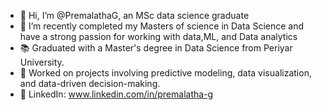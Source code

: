 - 👋 Hi, I’m @PremalathaG, an MSc data science graduate
- 👀 I’m recently completed my Masters of science in Data Science and have a strong passion for working with data,ML, and Data analytics
- 📚 Graduated with a Master's degree in Data Science from Periyar University.
- 💼 Worked on projects involving predictive modeling, data visualization, and data-driven decision-making.
- 🔗 LinkedIn: www.linkedin.com/in/premalatha-g
  

<!---
PremalathaG/PremalathaG is a ✨ special ✨ repository because its `README.md` (this file) appears on your GitHub profile.
You can click the Preview link to take a look at your changes.
--->
